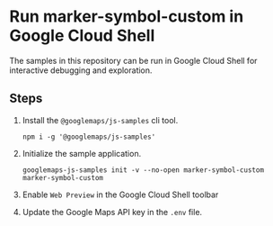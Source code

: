 # Run marker-symbol-custom in Google Cloud Shell

The samples in this repository can be run in Google Cloud Shell for interactive debugging and exploration.

## Steps

1. Install the `@googlemaps/js-samples` cli tool.

    ```
    npm i -g '@googlemaps/js-samples'
    ```
1. Initialize the sample application. 
    ```
    googlemaps-js-samples init -v --no-open marker-symbol-custom marker-symbol-custom
    ```
1. Enable `Web Preview` in the Google Cloud Shell toolbar
1. Update the Google Maps API key in the `.env` file.
